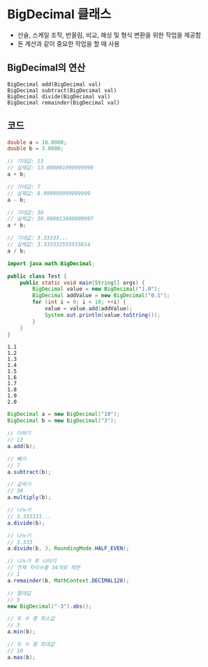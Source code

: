 BigDecimal 클래스
===
*  산술, 스케일 조작, 반올림, 비교, 해싱 및 형식 변환을 위한 작업을 제공함
*  돈 계산과 같이 중요한 작업을 할 때 사용


BigDecimal의 연산
---
<code>BigDecimal add(BigDecimal val)</code>  
<code>BigDecimal subtract(BigDecimal val)</code>  
<code>BigDecimal divide(BigDecimal val)</code>  
<code>BigDecimal remainder(BigDecimal val)</code>  

코드
---
```java
double a = 10.0000;
double b = 3.0000;

// 기대값: 13
// 실제값: 13.000001999999999
a + b;

// 기대값: 7
// 실제값: 6.999999999999999
a - b;

// 기대값: 30
// 실제값: 30.000013000000997
a * b;

// 기대값: 3.33333...
// 실제값: 3.333332555555814
a / b;
```


```java
import java.math.BigDecimal;

public class Test {
    public static void main(String[] args) {
        BigDecimal value = new BigDecimal("1.0");
        BigDecimal addValue = new BigDecimal("0.1");
        for (int i = 0; i < 10; ++i) {
            value = value.add(addValue);
            System.out.println(value.toString());
        }
    }
}
```
```
1.1
1.2
1.3
1.4
1.5
1.6
1.7
1.8
1.9
2.0
```

```java
BigDecimal a = new BigDecimal("10");
BigDecimal b = new BigDecimal("3");

// 더하기
// 13
a.add(b);

// 빼기
// 7
a.subtract(b);

// 곱하기
// 30
a.multiply(b);

// 나누기
// 3.333333...
a.divide(b);

// 나누기
// 3.333
a.divide(b, 3, RoundingMode.HALF_EVEN);

// 나누기 후 나머지
// 전체 자리수를 34개로 제한
// 1
a.remainder(b, MathContext.DECIMAL128);

// 절대값
// 3
new BigDecimal("-3").abs();

// 두 수 중 최소값
// 3
a.min(b);

// 두 수 중 최대값
// 10
a.max(b);
```
